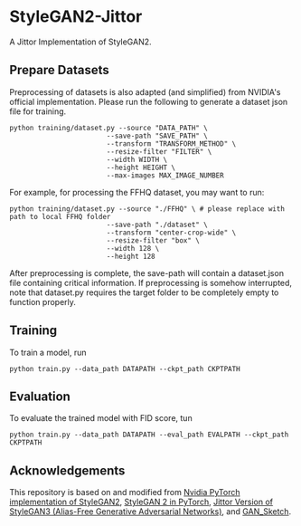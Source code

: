 
# StyleGAN2-Jittor
A Jittor Implementation of StyleGAN2. 

## Prepare Datasets
Preprocessing of datasets is also adapted (and simplified) from NVIDIA's official implementation. 
Please run the following to generate a dataset json file for training.
```
python training/dataset.py --source "DATA_PATH" \
                        --save-path "SAVE_PATH" \
                        --transform "TRANSFORM_METHOD" \
                        --resize-filter "FILTER" \
                        --width WIDTH \
                        --height HEIGHT \
                        --max-images MAX_IMAGE_NUMBER
```
For example, for processing the FFHQ dataset, you may want to run:
```
python training/dataset.py --source "./FFHQ" \ # please replace with path to local FFHQ folder
                        --save-path "./dataset" \ 
                        --transform "center-crop-wide" \
                        --resize-filter "box" \
                        --width 128 \
                        --height 128 
```
After preprocessing is complete, the save-path will contain a dataset.json file containing critical information. If preprocessing is somehow interrupted, note that dataset.py requires the target folder to be completely empty to function properly.  

## Training
To train a model, run 
```
python train.py --data_path DATAPATH --ckpt_path CKPTPATH
```

## Evaluation
To evaluate the trained model with FID score, tun
```
python train.py --data_path DATAPATH --eval_path EVALPATH --ckpt_path CKPTPATH
```

## Acknowledgements
This repository is based on and modified from [Nvidia PyTorch implementation of StyleGAN2](https://github.com/NVlabs/stylegan2-ada-pytorch.git), [StyleGAN 2 in PyTorch](https://github.com/rosinality/stylegan2-pytorch.git), [Jittor Version of StyleGAN3 (Alias-Free Generative Adversarial Networks)](https://github.com/ty625911724/Jittor_StyleGAN3.git), and [GAN_Sketch](https://github.com/KIMI-debug-maker/GAN_Sketch.git).